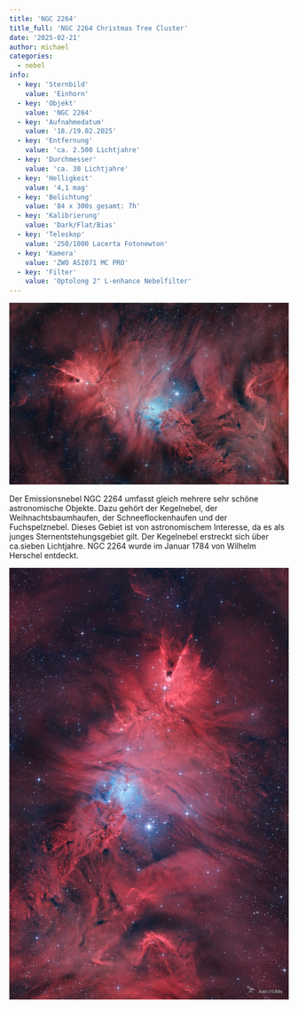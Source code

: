 ```yaml
---
title: 'NGC 2264'
title_full: 'NGC 2264 Christmas Tree Cluster'
date: '2025-02-21'
author: michael
categories:
  - nebel
info:
  - key: 'Sternbild'
    value: 'Einhorn'
  - key: 'Objekt'
    value: 'NGC 2264'
  - key: 'Aufnahmedatum'
    value: '18./19.02.2025'
  - key: 'Entfernung'
    value: 'ca. 2.500 Lichtjahre'
  - key: 'Durchmesser'
    value: 'ca. 30 Lichtjahre'
  - key: 'Helligkeit'
    value: '4,1 mag'
  - key: 'Belichtung'
    value: '84 x 300s gesamt: 7h'
  - key: 'Kalibrierung'
    value: 'Dark/Flat/Bias'
  - key: 'Teleskop'
    value: '250/1000 Lacerta Fotonewton'
  - key: 'Kamera'
    value: 'ZWO ASI071 MC PRO'
  - key: 'Filter'
    value: 'Optolong 2" L-enhance Nebelfilter'
---
```


![NGC-2264](header.jpg 'NGC-2264')

Der Emissionsnebel NGC 2264 umfasst gleich mehrere sehr schöne astronomische Objekte. Dazu gehört der Kegelnebel, der Weihnachtsbaumhaufen, der Schneeflockenhaufen und der Fuchspelznebel.
Dieses Gebiet ist von astronomischem Interesse, da es als junges Sternentstehungsgebiet gilt.
Der Kegelnebel erstreckt sich über ca.sieben Lichtjahre. NGC 2264 wurde im Januar 1784 von Wilhelm Herschel entdeckt.

![NGC-2264](NGC-2264.jpg 'NGC-2264')
